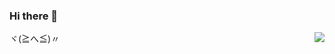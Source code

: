 ### Hi there 👋

<!--
**ArbETaperingsky/ArbETaperingsky** is a ✨ _special_ ✨ repository because its `README.md` (this file) appears on your GitHub profile.

Here are some ideas to get you started:

- 🔭 I’m currently working on ...
- 🌱 I’m currently learning ...
- 👯 I’m looking to collaborate on ...
- 🤔 I’m looking for help with ...
- 💬 Ask me about ...
- 📫 How to reach me: ...
- 😄 Pronouns: ...
- ⚡ Fun fact: ...
-->
ヾ(≧へ≦)〃
<a href="#">
    <img align="right" src="https://github-readme-stats.vercel.app/api/top-langs/?username=ArbETaperingsky&layout=compact&hide_border=true">
</a>
